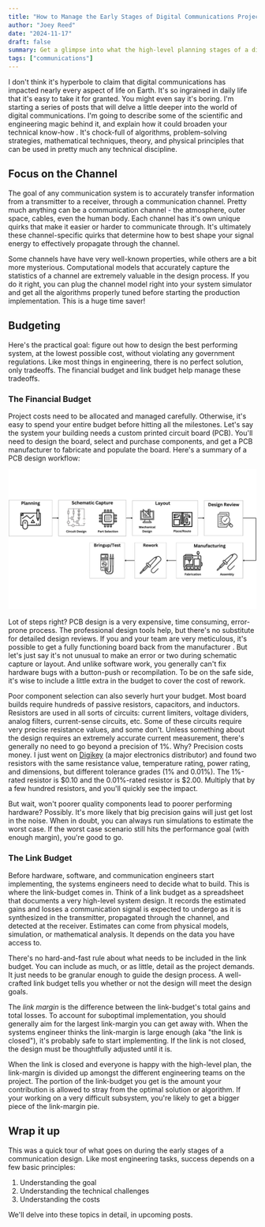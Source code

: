 ```yaml
---
title: "How to Manage the Early Stages of Digital Communications Project"
author: "Joey Reed"
date: "2024-11-17"
draft: false
summary: Get a glimpse into what the high-level planning stages of a digital communications project looks like. 
tags: ["communications"]
---
```


I don't think it's hyperbole to claim that digital communications has impacted nearly every aspect of life on Earth.  It's so ingrained in daily life that it's easy to take it for granted.  You might even say it's boring. I'm starting a series of posts that will delve a little deeper into the world of digital communications.  I'm going to describe some of the scientific and engineering magic behind it, and explain how it could broaden your technical know-how .  It's chock-full of algorithms, problem-solving strategies, mathematical techniques, theory, and physical principles that can be used in pretty much any technical discipline.

## Focus on the Channel

The goal of any communication system is to accurately transfer information from a transmitter to a receiver, through a communication channel.  Pretty much anything can be a communication channel - the atmosphere, outer space, cables, even the human body.  Each channel has it's own unique quirks that make it easier or harder to communicate through.  It's ultimately these channel-specific quirks that determine how to best shape your signal energy to effectively propagate through the channel.

Some channels have have very well-known properties, while others are a bit more mysterious.  Computational models that accurately capture the statistics of a channel are extremely valuable in the design process.  If you do it right, you can plug the channel model right into your system simulator and get all the algorithms properly tuned before starting the production implementation.  This is a huge time saver!     

## Budgeting

Here's the practical goal: figure out how to design the best performing system, at the lowest possible cost, without violating any government regulations.  Like most things in engineering, there is no perfect solution, only tradeoffs.  The financial budget and link budget help manage these tradeoffs.

### The Financial Budget

Project costs need to be allocated and managed carefully.  Otherwise, it's easy to spend your entire budget before hitting all the milestones.  Let's say the system your building needs a custom printed circuit board (PCB).  You'll need to design the board, select and purchase components, and get a PCB manufacturer to fabricate and populate the board. Here's a summary of a PCB design workflow:

![PCB design flow](highlevel-pcb-design-flow.png)

Lot of steps right?  PCB design is a very expensive, time consuming, error-prone process.  The professional design tools help, but there's no substitute for detailed design reviews.  If you and your team are very meticulous, it's possible to get a fully functioning board back from the manufacturer .  But let's just say it's not unusual to make an error or two during schematic capture or layout.  And unlike software work, you generally can't fix hardware bugs with a button-push or recompilation.  To be on the safe side,  it's wise to include a little extra in the budget to cover the cost of rework.     
     
Poor component selection can also severly hurt your budget.  Most board builds require hundreds of passive resistors, capacitors, and inductors.  Resistors are used in all sorts of circuits: current limiters, voltage dividers, analog filters, current-sense circuits, etc.  Some of these circuits require very precise resistance values, and some don't.  Unless something about the design requires an extremely accurate current measurement, there's generally no need to go beyond a precision of 1%.  Why?  Precision costs money.  I just went on [Digikey](https://www.digikey.com/) (a major electronics distributor) and found two resistors with the same resistance value, temperature rating, power rating, and dimensions, but different tolerance grades (1% and 0.01%).  The 1%-rated resistor is $0.10 and the 0.01%-rated resistor is $2.00.  Multiply that by a few hundred resistors, and you'll quickly see the impact. 

But wait, won't poorer quality components lead to poorer performing hardware?  Possibly.  It's more likely that big precision gains will just get lost in the noise.  When in doubt, you can always run simulations to estimate the worst case.  If the worst case scenario still hits the performance goal (with enough margin), you're good to go.  


### The Link Budget

Before hardware, software, and communication engineers start implementing, the systems engineers need to decide what to build.  This is where the link-budget comes in.  Think of a link budget as a spreadsheet that documents a very high-level system design.  It records the estimated gains and losses a communication signal is expected to undergo as it is synthesized in the transmitter, propagated through the channel,  and detected at the receiver. Estimates can come from physical models, simulation, or mathematical analysis.  It depends on the data you have access to.    

There's no hard-and-fast rule about what needs to be included in the link budget.  You can include as much, or as little, detail as the project demands.  It just needs to be granular enough to guide the design process.  A well-crafted link budget tells you whether or not the design will meet the design goals.    

The *link margin* is the difference between the link-budget's total gains and total losses.  To account for suboptimal implementation, you should generally aim for the largest link-margin you can get away with.  When the systems engineer thinks the link-margin is large enough (aka "the link is closed"), it's probably safe to start implementing.  If the link is not closed, the design must be thoughtfully adjusted until it is.    

When the link is closed and everyone is happy with the high-level plan, the link-margin is divided up amongst the different engineering teams on the project.  The portion of the link-budget you get is the amount your contribution is allowed to stray from the optimal solution or algorithm. If your working on a very difficult subsystem, you're likely to get a bigger piece of the link-margin pie.

## Wrap it up

This was a quick tour of what goes on during the early stages of a communication design.  Like most engineering tasks, success depends on a few basic principles:

1. Understanding the goal
2. Understanding the technical challenges
3. Understanding the costs

We'll delve into these topics in detail, in upcoming posts.



